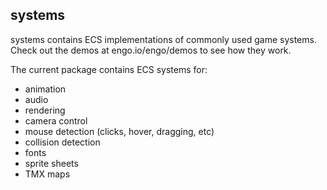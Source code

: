 ## systems

systems contains ECS implementations of commonly used game systems. Check out the
demos at engo.io/engo/demos to see how they work.

The current package contains ECS systems for:

 * animation
 * audio
 * rendering
 * camera control
 * mouse detection (clicks, hover, dragging, etc)
 * collision detection
 * fonts
 * sprite sheets
 * TMX maps
